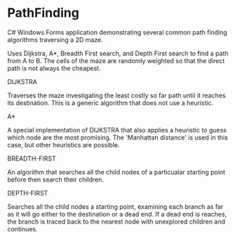 # PathFinding
C# Windows Forms application demonstrating several common path finding algorithms traversing a 2D maze.

Uses Dijkstra, A*, Breadth First search, and Depth First search to find a path from A to B. The cells of the maze are randomly weighted so that the direct path is not always the cheapest.


DIJKSTRA

Traverses the maze investigating the least costly so far path until it reaches its destination. 
This is a generic algorithm that does not use a heuristic.


A*

A special implementation of DIJKSTRA that also applies a heuristic to guess which node are the most promising. 
The 'Manhattan distance' is used in this case, but other heuristics are possible.


BREADTH-FIRST

An algorithm that searches all the child nodes of a particualar starting point before then search their children.


DEPTH-FIRST

Searches all the child nodes a starting point, examining each branch as far as it will go either to the destination 
or a dead end. If a dead end is reaches, the branch is traced back to the nearest node with unexplored children and continues.

